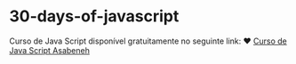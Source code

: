 # 30-days-of-javascript

Curso de Java Script disponível gratuitamente no seguinte link: 
❤️ <a href="https://github.com/Asabeneh/30-Days-Of-JavaScript/blob/master/readMe.md">Curso de Java Script Asabeneh</a>

